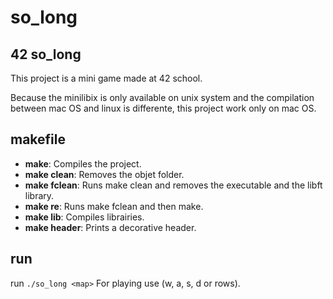 # so_long
## 42 so_long

This project is a mini game made at 42 school.

Because the minilibix is only available on unix system and the compilation between mac OS and linux is differente, this project work only on mac OS.

## makefile
- **make**: Compiles the project.
- **make clean**: Removes the objet folder.
- **make fclean**: Runs make clean and removes the executable and the libft library.
- **make re**: Runs make fclean and then make.
- **make lib**: Compiles librairies.
- **make header**: Prints a decorative header.

## run
run `./so_long <map>`
For playing use (w, a, s, d or rows).